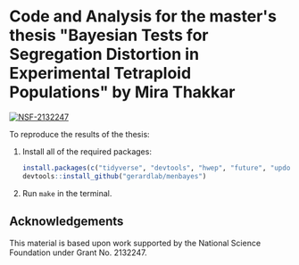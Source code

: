 # Code and Analysis for the master's thesis "Bayesian Tests for Segregation Distortion in Experimental Tetraploid Populations" by Mira Thakkar

[![NSF-2132247](https://img.shields.io/badge/NSF-2132247-blue.svg)](https://nsf.gov/awardsearch/showAward?AWD_ID=2132247)

To reproduce the results of the thesis:

1. Install all of the required packages:
    ``` r
    install.packages(c("tidyverse", "devtools", "hwep", "future", "updog", "doRNG", "doFuture", "foreach", "rgntools", "MASS", "ggthemes"))
    devtools::install_github("gerardlab/menbayes")
    ```
    
2. Run `make` in the terminal.


## Acknowledgements

This material is based upon work supported by the National Science
Foundation under Grant No. 2132247.
